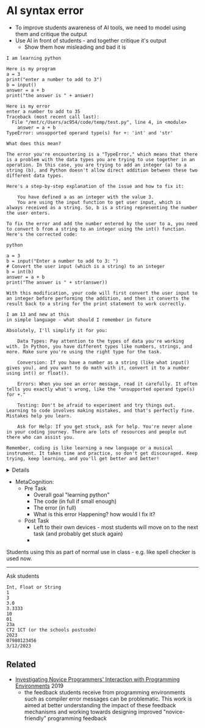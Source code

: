 AI syntax error
===============

* To improve students awareness of AI tools, we need to model using them and critique the output
* Use AI in front of students - and together critique it's output
    * Show them how misleading and bad it is

```
I am learning python

Here is my program
a = 3
print("enter a number to add to 3")
b = input()
answer = a + b
print("the answer is " + answer)

Here is my error
enter a number to add to 35
Traceback (most recent call last):
  File "/mnt/c/Users/ac954/code/temp/test.py", line 4, in <module>
    answer = a + b
TypeError: unsupported operand type(s) for +: 'int' and 'str'

What does this mean?
```

```
The error you're encountering is a "TypeError," which means that there is a problem with the data types you are trying to use together in an operation. In this case, you are trying to add an integer (a) to a string (b), and Python doesn't allow direct addition between these two different data types.

Here's a step-by-step explanation of the issue and how to fix it:

    You have defined a as an integer with the value 3.
    You are using the input function to get user input, which is always received as a string. So, b is a string representing the number the user enters.

To fix the error and add the number entered by the user to a, you need to convert b from a string to an integer using the int() function. Here's the corrected code:

python

a = 3
b = input("Enter a number to add to 3: ")
# Convert the user input (which is a string) to an integer
b = int(b)
answer = a + b
print("The answer is " + str(answer))

With this modification, your code will first convert the user input to an integer before performing the addition, and then it converts the result back to a string for the print statement to work correctly.
```

```
I am 13 and new at this
in simple language - what should I remember in future
```

```
Absolutely, I'll simplify it for you:

    Data Types: Pay attention to the types of data you're working with. In Python, you have different types like numbers, strings, and more. Make sure you're using the right type for the task.

    Conversion: If you have a number as a string (like what input() gives you), and you want to do math with it, convert it to a number using int() or float().

    Errors: When you see an error message, read it carefully. It often tells you exactly what's wrong, like the "unsupported operand type(s) for +."

    Testing: Don't be afraid to experiment and try things out. Learning to code involves making mistakes, and that's perfectly fine. Mistakes help you learn.

    Ask for Help: If you get stuck, ask for help. You're never alone in your coding journey. There are lots of resources and people out there who can assist you.

Remember, coding is like learning a new language or a musical instrument. It takes time and practice, so don't get discouraged. Keep trying, keep learning, and you'll get better and better!
```


<details>

The answer chatGPT gave to the 13 year old is in no way useful to the level of learner.
* I might have ultra boiled it down to
    * "You can't do maths with letters"
        * problem is this sows the seeds of a "Deliberate [[misconceptions]]" because algebra is maths with letters/words
    * "You can't do maths with _words_"
        * See above
    * "You can't do maths with _strings_"
        * This is much better, but this only works if the learner knows the vocabulary correctly without any misconceptions
        * A string is an array/sequence of characters
        
</details>


* MetaCognition:
    * Pre Task
        * Overall goal "learning python"
        * The code (in full if small enough)
        * The error (in full)
        * What is this error Happening? how would I fix it?
    * Post Task
        * Left to their own devices - most students will move on to the next task (and probably get stuck again)
        * 


Students using this as part of normal use in class - e.g. like spell checker is used now.

---

Ask students
```
Int, Float or String
1
3
3.0
3.3333
10
01
23a
CT2 1CT (or the schools postcode)
2023
07980123456
3/12/2023
```

Related
-------

* [Investigating Novice Programmers' Interaction with Programming Environments](https://dl.acm.org/doi/10.1145/3304221.3325596) 2019
    * the feedback students receive from programming environments such as compiler error messages can be problematic. This work is aimed at better understanding the impact of these feedback mechanisms and working towards designing improved "novice-friendly" programming feedback 


[//begin]: # "Autogenerated link references for markdown compatibility"
[misconceptions]: misconceptions.md "Misconceptions"
[//end]: # "Autogenerated link references"